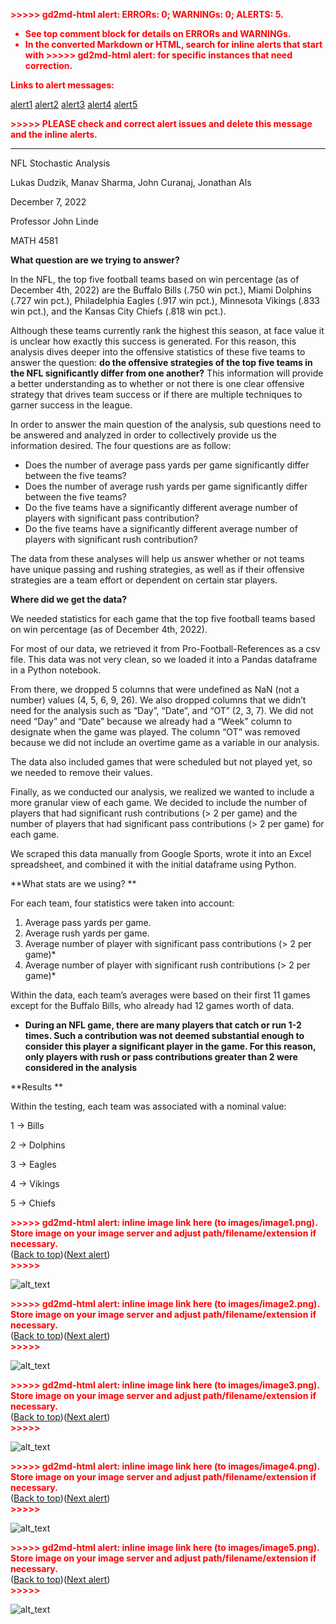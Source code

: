 <p style="color: red; font-weight: bold">>>>>>  gd2md-html alert:  ERRORs: 0; WARNINGs: 0; ALERTS: 5.</p>
<ul style="color: red; font-weight: bold"><li>See top comment block for details on ERRORs and WARNINGs. <li>In the converted Markdown or HTML, search for inline alerts that start with >>>>>  gd2md-html alert:  for specific instances that need correction.</ul>

<p style="color: red; font-weight: bold">Links to alert messages:</p><a href="#gdcalert1">alert1</a>
<a href="#gdcalert2">alert2</a>
<a href="#gdcalert3">alert3</a>
<a href="#gdcalert4">alert4</a>
<a href="#gdcalert5">alert5</a>

<p style="color: red; font-weight: bold">>>>>> PLEASE check and correct alert issues and delete this message and the inline alerts.<hr></p>


NFL Stochastic Analysis

Lukas Dudzik, Manav Sharma, John Curanaj, Jonathan Als

December 7, 2022

Professor John Linde

MATH 4581

**What question are we trying to answer?**

In the NFL, the top five football teams based on win percentage (as of December 4th, 2022) are the Buffalo Bills (.750 win pct.), Miami Dolphins (.727 win pct.), Philadelphia Eagles (.917 win pct.), Minnesota Vikings (.833 win pct.), and the Kansas City Chiefs (.818 win pct.). 

Although these teams currently rank the highest this season, at face value it is unclear how exactly this success is generated. For this reason, this analysis dives deeper into the offensive statistics of these five teams to answer the question: **do the offensive strategies of the top five teams in the NFL significantly differ from one another?** This information will provide a better understanding as to whether or not there is one clear offensive strategy that drives team success or if there are multiple techniques to garner success in the league. 

In order to answer the main question of the analysis, sub questions need to be answered and analyzed in order to collectively provide us the information desired. The four questions are as follow: 



* Does the number of average pass yards per game significantly differ between the five teams?
* Does the number of average rush yards per game significantly differ between the five teams?
* Do the five teams have a significantly different average number of players with significant pass contribution?
* Do the five teams have a significantly different average number of players with significant rush contribution?

The data from these analyses will help us answer whether or not teams have unique passing and rushing strategies, as well as if their offensive strategies are a team effort or dependent on certain star players. 

**Where did we get the data?**

We needed statistics for each game that the top five football teams based on win percentage (as of December 4th, 2022).

For most of our data, we retrieved it from Pro-Football-References as a csv file. This data was not very clean, so we loaded it into a Pandas dataframe in a Python notebook. 

From there, we dropped 5 columns that were undefined as NaN (not a number) values (4, 5, 6, 9, 26). We also dropped columns that we didn’t need for the analysis such as “Day”, “Date”, and “OT” (2, 3, 7). We did not need “Day” and “Date” because we already had a “Week” column to designate when the game was played. The column “OT” was removed because we did not include an overtime game as a variable in our analysis.

The data also included games that were scheduled but not played yet, so we needed to remove their values. 

Finally, as we conducted our analysis, we realized we wanted to include a more granular view of each game. We decided to include the number of players that had significant rush contributions (> 2 per game) and the number of players that had significant pass contributions (> 2 per game) for each game. 

We scraped this data manually from Google Sports, wrote it into an Excel spreadsheet, and combined it with the initial dataframe using Python.

**What stats are we using? **

For each team, four statistics were taken into account:



1. Average pass yards per game.
2. Average rush yards per game.
3. Average number of player with significant pass contributions (> 2 per game)*
4. Average number of player with significant rush contributions (> 2 per game)*

Within the data, each team’s averages were based on their first 11 games except for the Buffalo Bills, who already had 12 games worth of data.

* **During an NFL game, there are many players that catch or run 1-2 times. Such a contribution was not deemed substantial enough to consider this player a significant player in the game. For this reason, only players with rush or pass contributions greater than 2 were considered in the analysis**

**Results **

Within the testing, each team was associated with a nominal value:

 

1 → Bills

2 → Dolphins

3 → Eagles

4 → Vikings

5 → Chiefs



<p id="gdcalert1" ><span style="color: red; font-weight: bold">>>>>>  gd2md-html alert: inline image link here (to images/image1.png). Store image on your image server and adjust path/filename/extension if necessary. </span><br>(<a href="#">Back to top</a>)(<a href="#gdcalert2">Next alert</a>)<br><span style="color: red; font-weight: bold">>>>>> </span></p>


![alt_text](images/image1.png "image_tooltip")




<p id="gdcalert2" ><span style="color: red; font-weight: bold">>>>>>  gd2md-html alert: inline image link here (to images/image2.png). Store image on your image server and adjust path/filename/extension if necessary. </span><br>(<a href="#">Back to top</a>)(<a href="#gdcalert3">Next alert</a>)<br><span style="color: red; font-weight: bold">>>>>> </span></p>


![alt_text](images/image2.png "image_tooltip")


<p id="gdcalert3" ><span style="color: red; font-weight: bold">>>>>>  gd2md-html alert: inline image link here (to images/image3.png). Store image on your image server and adjust path/filename/extension if necessary. </span><br>(<a href="#">Back to top</a>)(<a href="#gdcalert4">Next alert</a>)<br><span style="color: red; font-weight: bold">>>>>> </span></p>


![alt_text](images/image3.png "image_tooltip")


<p id="gdcalert4" ><span style="color: red; font-weight: bold">>>>>>  gd2md-html alert: inline image link here (to images/image4.png). Store image on your image server and adjust path/filename/extension if necessary. </span><br>(<a href="#">Back to top</a>)(<a href="#gdcalert5">Next alert</a>)<br><span style="color: red; font-weight: bold">>>>>> </span></p>


![alt_text](images/image4.png "image_tooltip")


<p id="gdcalert5" ><span style="color: red; font-weight: bold">>>>>>  gd2md-html alert: inline image link here (to images/image5.png). Store image on your image server and adjust path/filename/extension if necessary. </span><br>(<a href="#">Back to top</a>)(<a href="#gdcalert6">Next alert</a>)<br><span style="color: red; font-weight: bold">>>>>> </span></p>


![alt_text](images/image5.png "image_tooltip")

